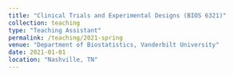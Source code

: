```yaml
---
title: "Clinical Trials and Experimental Designs (BIOS 6321)"
collection: teaching
type: "Teaching Assistant"
permalink: /teaching/2021-spring
venue: "Department of Biostatistics, Vanderbilt University"
date: 2021-01-01
location: "Nashville, TN"
---
```

